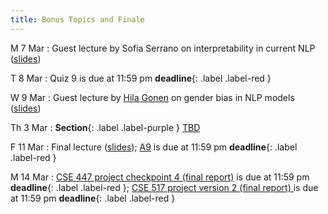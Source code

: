 ```yaml
---
title: Bonus Topics and Finale
---
```


M 7 Mar
: Guest lecture by Sofia Serrano on interpretability in
current NLP ([slides](../assets/slides/interpretability.pdf))

T 8 Mar
: Quiz 9 is due at 11:59 pm **deadline**{: .label .label-red }

W 9 Mar
: Guest lecture by
[Hila Gonen](https://u.cs.biu.ac.il/~gonenhi/) on gender bias in NLP
models ([slides](../assets/slides/genderbias.pdf))

Th 3 Mar
: **Section**{: .label .label-purple } [TBD](#)

F 11 Mar
:  Final lecture ([slides](../assets/slides/finale.pdf));  [A9](../assets/docs/A9.pdf) is due at 11:59 pm **deadline**{: .label .label-red }

M 14 Mar
: [CSE 447 project checkpoint 4 (final report)](../assets/docs/project-447.pdf) is due at 11:59 pm  **deadline**{: .label .label-red }; [CSE 517 project version 2 (final report) ](../assets/docs/project-517.pdf) is due at 11:59 pm  **deadline**{: .label .label-red }
